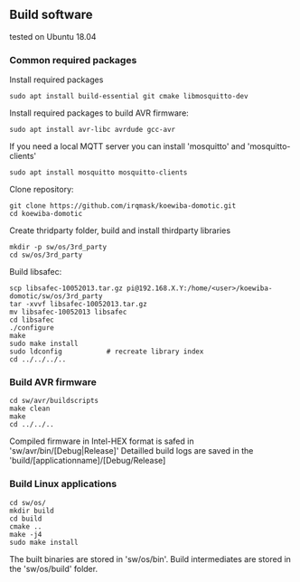 ## Build software

tested on Ubuntu 18.04

### Common required packages

Install required packages

    sudo apt install build-essential git cmake libmosquitto-dev 
    
Install required packages to build AVR firmware:

    sudo apt install avr-libc avrdude gcc-avr
    
If you need a local MQTT server you can install 'mosquitto' and 'mosquitto-clients'

    sudo apt install mosquitto mosquitto-clients

Clone repository:

    git clone https://github.com/irqmask/koewiba-domotic.git
    cd koewiba-domotic
    
Create thridparty folder, build and install thirdparty libraries

    mkdir -p sw/os/3rd_party
    cd sw/os/3rd_party

Build libsafec:
    
    scp libsafec-10052013.tar.gz pi@192.168.X.Y:/home/<user>/koewiba-domotic/sw/os/3rd_party
    tar -xvvf libsafec-10052013.tar.gz
    mv libsafec-10052013 libsafec  
    cd libsafec
    ./configure
    make
    sudo make install
    sudo ldconfig           # recreate library index
    cd ../../../..

### Build AVR firmware

    cd sw/avr/buildscripts
    make clean
    make
    cd ../../..

Compiled firmware in Intel-HEX format is safed in 'sw/avr/bin/[Debug|Release]'
Detailled build logs are saved in the 'build/[applicationname]/[Debug/Release]
    
### Build Linux applications

    cd sw/os/
    mkdir build
    cd build
    cmake ..
    make -j4
    sudo make install

The built binaries are stored in 'sw/os/bin'. Build intermediates are stored in the 'sw/os/build' folder.
